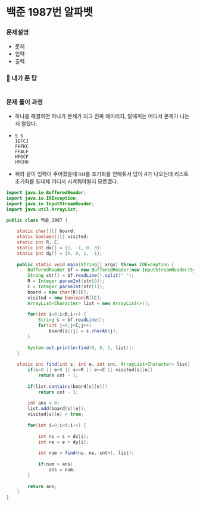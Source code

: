 # 백준 1987번 알파벳

### 문제설명

- 문제
- 입력
- 출력



### :face_with_thermometer: 내가 푼 답

```java

```



### 문제 풀이 과정

- 하나를 해결하면 하나가 문제가 되고 진짜 왜이러지, 밑에꺼는 어디서 문제가 나는지 알았다. 

- ```
  5 5
  IEFCJ
  FHFKC
  FFALF
  HFGCF
  HMCHH
  ```

- 위와 같이 입력이 주어졌을때 list를 초기화를 안해줘서 답이 4가 나오는데 리스트 초기화를 도대체 어디서 시켜줘야될지 모르겠다.

```java
import java.io.BufferedReader;
import java.io.IOException;
import java.io.InputStreamReader;
import java.util.ArrayList;

public class 백준_1987 {
	
	static char[][] board;
	static boolean[][] visited;
	static int R, C;
	static int dx[] = {1, -1, 0, 0};
	static int dy[] = {0, 0, 1, -1};
	
	public static void main(String[] args) throws IOException {
		BufferedReader bf = new BufferedReader(new InputStreamReader(System.in));
		String str[] = bf.readLine().split(" ");
		R = Integer.parseInt(str[0]);
		C = Integer.parseInt(str[1]);
		board = new char[R][C];
		visited = new boolean[R][C];
		ArrayList<Character> list = new ArrayList<>();
		
		for(int i=0;i<R;i++) {
			String s = bf.readLine();
			for(int j=0;j<C;j++)
				board[i][j] = s.charAt(j); 
		}
		
		System.out.println(find(0, 0, 1, list));
	}
	
	static int find(int s, int e, int cnt, ArrayList<Character> list) {
		if(s<0 || e<0 || s>=R || e>=C || visited[s][e])
			return cnt - 1;
		
		if(list.contains(board[s][e]))
			return cnt - 1;
		
		int ans = 0;
		list.add(board[s][e]);
		visited[s][e] = true;
		
		for(int i=0;i<4;i++) {
			
			int ns = s + dx[i];
			int ne = e + dy[i];
			
			int num = find(ns, ne, cnt+1, list);
			
			if(num > ans)
				ans = num;
		}
		
		return ans;
	}
}
```